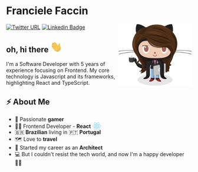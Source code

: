 # Franciele Faccin

<img align="right" width='200px' src="https://github.com/franfaccin/franfaccin/blob/master/img/female-codertocat.png?raw=true" alt="Femalecodertocat">

[![Twitter URL](https://img.shields.io/badge/-@franfaccin-1ca0f1?style=flat-square&labelColor=1ca0f1&logo=twitter&logoColor=white&link=https://twitter.com/franfaccin)](https://twitter.com/franfaccin) [![Linkedin Badge](https://img.shields.io/badge/-franfaccin-blue?style=flat-square&logo=Linkedin&logoColor=white&link=https://www.linkedin.com/in/franfaccin/)](https://www.linkedin.com/in/franfaccin/)

## oh, hi there <img width='32px' src="https://github.com/franfaccin/franfaccin/blob/master/img/Hi.gif?raw=true" alt="Waving hand">

I'm a Software Developer with 5 years of experience focusing on Frontend. My core technology is Javascript and its frameworks, highlighting React and TypeScript.

## ⚡ About Me

- 👾 Passionate **gamer**
- 👩‍💻 Frontend Developer - **React** <img width="24px" style="margin-bottom: -5px" src="https://github.com/franfaccin/franfaccin/blob/master/img/react.png?raw=true" alt="React logo">
- 🇧🇷 **Brazilian** living in 🇵🇹 **Portugal**
- 🗺 Love to **travel**
- 📐 Started my career as an **Architect**
- 💻 But I couldn't resist the tech world, and now I'm a happy developer 👩‍💻
